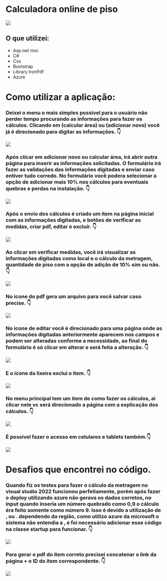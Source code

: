 <h1>Calculadora online de piso</h1>



 <img src="https://github.com/luizmarcelolm/CalculadoraOnlineDePiso/blob/master/wwwroot/Imagens%20readme/1.png" /> 

<h2>O que utilizei:</h2>
<ul>
 <li>Asp.net mvc</li>
 <li>C#</li>
 <li>Css</li> 
 <li>Bootstrap</li>
 <li>Library IronPdf</li>
 <li>Azure</li>
</ul> 

<h1>Como utilizar a aplicação:</h1>
<h3>Deixei o menu o mais simples possível para o usuário não perder tempo procurando as informações para fazer os cálculos. Clicando em (calcular área) ou (adicionar novo) você já é direcionado para digitar as informações. 👇</h3>
 <img src="https://github.com/luizmarcelolm/CalculadoraOnlineDePiso/blob/master/wwwroot/Imagens%20readme/2.png" /> 


<h3>Após clicar em adicionar novo ou calcular área, irá abrir outra página para inserir as informações solicitadas. O formulário irá fazer as validações das informações digitadas e enviar caso entiver tudo corredo. No formulário você podera selecionar a opção de adicionar mais 10% nos cálculos para eventuais quebras e perdas na instalação. 👇</h3>
 <img src="https://github.com/luizmarcelolm/CalculadoraOnlineDePiso/blob/master/wwwroot/Imagens%20readme/3.png" /> 


<h3>Após o envio dos cálculos é criado um item na página inicial com as informações digitadas, e botões de verificar as medidas, criar pdf, editar e excluir. 👇</h3>
 <img src="https://github.com/luizmarcelolm/CalculadoraOnlineDePiso/blob/master/wwwroot/Imagens%20readme/4.png" /> 

<h3>Ao clicar em verificar medidas, você irá visualizar as informações digitadas como local e o cálculo da metragem, quantidade de piso com a opção de adição de 10% sim ou não. 👇</h3>
 <img src="https://github.com/luizmarcelolm/CalculadoraOnlineDePiso/blob/master/wwwroot/Imagens%20readme/5.png" /> 
 
<h3>No icone do pdf gera um arquivo para você salvar caso precise. 👇</h3>
 <img src="https://github.com/luizmarcelolm/CalculadoraOnlineDePiso/blob/master/wwwroot/Imagens%20readme/6.png" /> 


<h3>No icone de editar você é direcionado para uma página onde as informações digitadas anteriormente aparecem nos campos e podem ser alteradas conforme a necessidade, ao final do formulário é só clicar em alterar e será feita a alteração. 👇</h3>
 <img src="https://github.com/luizmarcelolm/CalculadoraOnlineDePiso/blob/master/wwwroot/Imagens%20readme/7.png" /> 
 
<h3>E o icone da lixeira exclui o item. 👇</h3>
 <img src="https://github.com/luizmarcelolm/CalculadoraOnlineDePiso/blob/master/wwwroot/Imagens%20readme/8.png" /> 
 
<h3>No menu principal tem um item de como fazer os cálculos, ai clicar nele vc será direcionado a página com a explicação dos cálculos. 👇</h3>
 <img src="https://github.com/luizmarcelolm/CalculadoraOnlineDePiso/blob/master/wwwroot/Imagens%20readme/9.png" /> 
 
<h3>É possível fazer o acesso em celulares e tablets também.👇</h3>
 <img src="https://github.com/luizmarcelolm/CalculadoraOnlineDePiso/blob/master/wwwroot/Imagens%20readme/10.png" /> 
 
<h1>Desafios que encontrei no código.</h1>
<h3>Quando fiz os testes para fazer o cálculo da metragem no visual studio 2022 funcionou perfeitamente, porém após fazer o deploy utilizando azure não gerava os dados corretos, no input quando inseria um número quebrado como 0,9 o cálculo éra feito somente como número 9. Isso é devido a utilização de , ou . dependendo da região, como utilizo azure da microsoft o sistema não entendia a , e foi necessário adicionar esse código na classe startup para funcionar. 👇</h3>
 <img src="https://github.com/luizmarcelolm/CalculadoraOnlineDePiso/blob/master/wwwroot/Imagens%20readme/11.png" /> 
 
<h3>Para gerar o pdf do item correto precisei concatenar o link da página + o ID do item correspondente. 👇</h3>
 <img src="https://github.com/luizmarcelolm/CalculadoraOnlineDePiso/blob/master/wwwroot/Imagens%20readme/12.png" /> 























